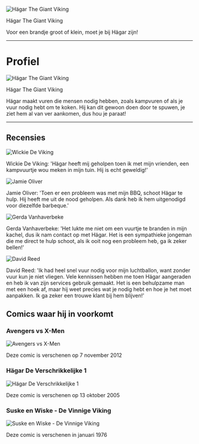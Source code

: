 ![Hägar The Giant Viking](https://faceswaponline.com/wp-content/uploads/Vikingsseason4spoiler-e8690ba0b1983ac025f6abd11556179a.jpg)

Hägar The Giant Viking

Voor een brandje groot of klein, moet je bij Hägar zijn!

--------------------------------------------------------------------------------

# Profiel

![Hägar The Giant Viking](https://faceswaponline.com/wp-content/uploads/Vikingsseason4spoiler-e8690ba0b1983ac025f6abd11556179a.jpg)

Hägar The Giant Viking

Hägar maakt vuren die mensen nodig hebben, zoals kampvuren of als je vuur nodig hebt om te koken. Hij kan dit gewoon doen door te spuwen, je ziet hem al van ver aankomen, dus hou je paraat!

--------------------------------------------------------------------------------

## Recensies

![Wickie De Viking](https://aatventure.news/uploads/profile/1562064034.jpg)

Wickie De Viking: 'Hägar heeft mij geholpen toen ik met mijn vrienden, een kampvuurtje wou meken in mijn tuin. Hij is echt geweldig!'

![Jamie Oliver](https://cdn.jamieoliver.com/library/images/Jamie-Social.jpg)

Jamie Oliver: 'Toen er een probleem was met mijn BBQ, schoot Hägar te hulp. Hij heeft me uit de nood geholpen. Als dank heb ik hem uitgenodigd voor diezelfde barbeque.'

![Gerda Vanhaverbeke](https://i.pinimg.com/originals/d6/1d/3c/d61d3c9032a937e96e72e0429d8bcd5e.jpg)

Gerda Vanhaverbeke: 'Het lukte me niet om een vuurtje te branden in mijn kachel, dus ik nam contact op met Hägar. Het is een sympathieke jongeman die me direct te hulp schoot, als ik ooit nog een probleem heb, ga ik zeker bellen!'

![David Reed](https://dfv6pkw99pxmo.cloudfront.net/wp-content/uploads/2019/09/David_Reed.jpg)

David Reed: 'Ik had heel snel vuur nodig voor mijn luchtballon, want zonder vuur kun je niet vliegen. Vele kennissen hebben me toen Hägar aangeraden en heb ik van zijn services gebruik gemaakt. Het is een behulpzame man met een hoek af, maar hij weet precies wat je nodig hebt en hoe je het moet aanpakken. Ik ga zeker een trouwe klant bij hem blijven!'

## Comics waar hij in voorkomt

### Avengers vs X-Men
![Avengers vs X-Men](https://media.s-bol.com/qxRpN0ByypRR/550x835.jpg)

Deze comic is verschenen op 7 november 2012

### Hägar De Verschrikkelijke 1
![Hägar De Verschrikkelijke 1](https://depoort.com/31953-preview_bd_big_notfill/deel-1.jpg)

Deze comic is verschenen op 13 oktober 2005

### Suske en Wiske - De Vinnige Viking
![Suske en Wiske - De Vinnige Viking](https://media.s-bol.com/j7zZJ9vQw5z/550x710.jpg)

Deze comic is verschenen in januari 1976

